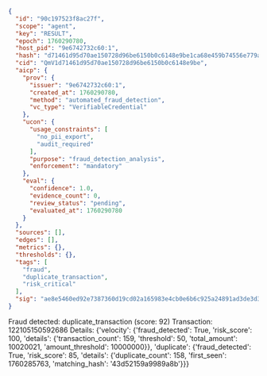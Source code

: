 ```json
{
  "id": "90c197523f8ac27f",
  "scope": "agent",
  "key": "RESULT",
  "epoch": 1760290780,
  "host_pid": "9e6742732c60:1",
  "hash": "d71461d95d70ae150728d96be6150b0c6148e9be1ca68e459b74556e779aec47",
  "cid": "QmV1d71461d95d70ae150728d96be6150b0c6148e9be",
  "aicp": {
    "prov": {
      "issuer": "9e6742732c60:1",
      "created_at": 1760290780,
      "method": "automated_fraud_detection",
      "vc_type": "VerifiableCredential"
    },
    "ucon": {
      "usage_constraints": [
        "no_pii_export",
        "audit_required"
      ],
      "purpose": "fraud_detection_analysis",
      "enforcement": "mandatory"
    },
    "eval": {
      "confidence": 1.0,
      "evidence_count": 0,
      "review_status": "pending",
      "evaluated_at": 1760290780
    }
  },
  "sources": [],
  "edges": [],
  "metrics": {},
  "thresholds": {},
  "tags": [
    "fraud",
    "duplicate_transaction",
    "risk_critical"
  ],
  "sig": "ae8e5460ed92e7387360d19cd02a165983e4cb0e6b6c925a24891ad3de3d3426"
}
```

Fraud detected: duplicate_transaction (score: 92)
Transaction: 122105150592686
Details: {'velocity': {'fraud_detected': True, 'risk_score': 100, 'details': {'transaction_count': 159, 'threshold': 50, 'total_amount': 10020021, 'amount_threshold': 10000000}}, 'duplicate': {'fraud_detected': True, 'risk_score': 85, 'details': {'duplicate_count': 158, 'first_seen': 1760285763, 'matching_hash': '43d52159a9989a8b'}}}